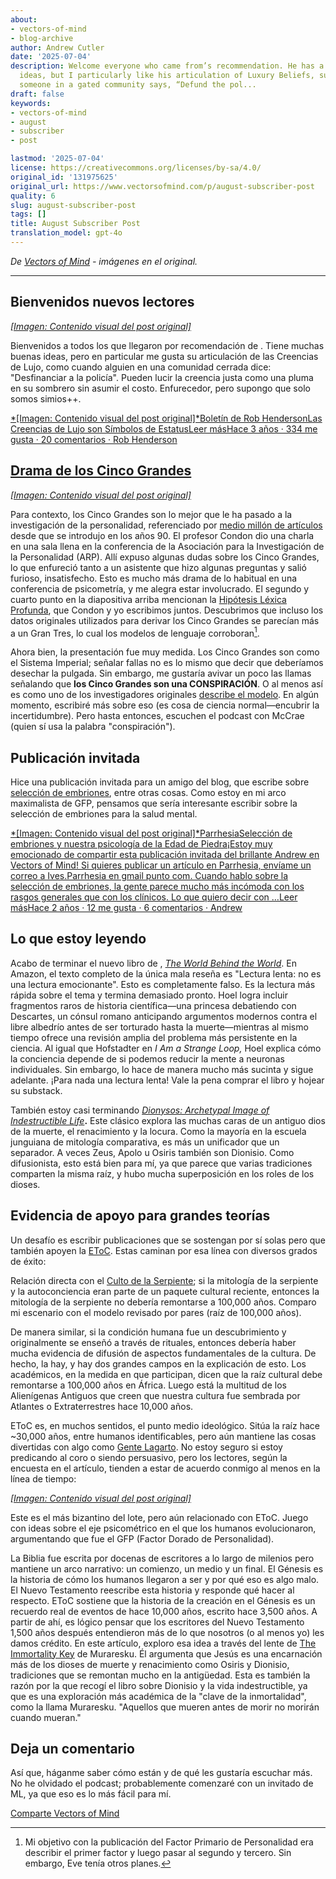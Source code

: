 ```yaml
---
about:
- vectors-of-mind
- blog-archive
author: Andrew Cutler
date: '2025-07-04'
description: Welcome everyone who came from’s recommendation. He has a lot of good
  ideas, but I particularly like his articulation of Luxury Beliefs, such as when
  someone in a gated community says, “Defund the pol...
draft: false
keywords:
- vectors-of-mind
- august
- subscriber
- post

lastmod: '2025-07-04'
license: https://creativecommons.org/licenses/by-sa/4.0/
original_id: '131975625'
original_url: https://www.vectorsofmind.com/p/august-subscriber-post
quality: 6
slug: august-subscriber-post
tags: []
title: August Subscriber Post
translation_model: gpt-4o
---
```


*De [Vectors of Mind](https://www.vectorsofmind.com/p/august-subscriber-post) - imágenes en el original.*

---

## Bienvenidos nuevos lectores

[*[Imagen: Contenido visual del post original]*](https://substackcdn.com/image/fetch/$s_!x939!,f_auto,q_auto:good,fl_progressive:steep/https%3A%2F%2Fsubstack-post-media.s3.amazonaws.com%2Fpublic%2Fimages%2F7be22533-adf1-4663-b1db-5eb047efd701_590x648.png)

Bienvenidos a todos los que llegaron por recomendación de . Tiene muchas buenas ideas, pero en particular me gusta su articulación de las Creencias de Lujo, como cuando alguien en una comunidad cerrada dice: "Desfinanciar a la policía". Pueden lucir la creencia justa como una pluma en su sombrero sin asumir el costo. Enfurecedor, pero supongo que solo somos simios++.

[*[Imagen: Contenido visual del post original]*Boletín de Rob HendersonLas Creencias de Lujo son Símbolos de EstatusLeer másHace 3 años · 334 me gusta · 20 comentarios · Rob Henderson](https://www.robkhenderson.com/p/status-symbols-and-the-struggle-for?utm_source=substack&utm_campaign=post_embed&utm_medium=web)

## [Drama de los Cinco Grandes](https://twitter.com/JessieSunPsych/status/1682794801643634689)

[*[Imagen: Contenido visual del post original]*](https://substackcdn.com/image/fetch/$s_!-Evu!,f_auto,q_auto:good,fl_progressive:steep/https%3A%2F%2Fsubstack-post-media.s3.amazonaws.com%2Fpublic%2Fimages%2F2fdb2382-1fb1-43c9-9b92-3b58f1d11e86_1200x1346.png)

Para contexto, los Cinco Grandes son lo mejor que le ha pasado a la investigación de la personalidad, referenciado por [medio millón de artículos](https://scholar.google.com/scholar?hl=es&as_sdt=0%2C5&q=%22big+five%22+personality&btnG=) desde que se introdujo en los años 90. El profesor Condon dio una charla en una sala llena en la conferencia de la Asociación para la Investigación de la Personalidad (ARP). Allí expuso algunas dudas sobre los Cinco Grandes, lo que enfureció tanto a un asistente que hizo algunas preguntas y salió furioso, insatisfecho. Esto es mucho más drama de lo habitual en una conferencia de psicometría, y me alegra estar involucrado. El segundo y cuarto punto en la diapositiva arriba mencionan la [Hipótesis Léxica Profunda](https://psycnet.apa.org/record/2023-18692-001), que Condon y yo escribimos juntos. Descubrimos que incluso los datos originales utilizados para derivar los Cinco Grandes se parecían más a un Gran Tres, lo cual los modelos de lenguaje corroboran[^1].

Ahora bien, la presentación fue muy medida. Los Cinco Grandes son como el Sistema Imperial; señalar fallas no es lo mismo que decir que deberíamos desechar la pulgada. Sin embargo, me gustaría avivar un poco las llamas señalando que **los Cinco Grandes son una CONSPIRACIÓN**. O al menos así es como uno de los investigadores originales [describe el modelo](https://personalitypsychologypodcast.podbean.com/e/10_jeffmccrae/). En algún momento, escribiré más sobre eso (es cosa de ciencia normal—encubrir la incertidumbre). Pero hasta entonces, escuchen el podcast con McCrae (quien sí usa la palabra "conspiración").

## Publicación invitada

Hice una publicación invitada para un amigo del blog, que escribe sobre [selección de embriones](https://www.aporiamagazine.com/p/embryo-selection-healthy-babies-vs?utm_source=substack&utm_campaign=post_embed&utm_medium=web), entre otras cosas. Como estoy en mi arco maximalista de GFP, pensamos que sería interesante escribir sobre la selección de embriones para la salud mental.

[*[Imagen: Contenido visual del post original]*ParrhesiaSelección de embriones y nuestra psicología de la Edad de Piedra¡Estoy muy emocionado de compartir esta publicación invitada del brillante Andrew en Vectors of Mind! Si quieres publicar un artículo en Parrhesia, envíame un correo a Ives.Parrhesia en gmail punto com. Cuando hablo sobre la selección de embriones, la gente parece mucho más incómoda con los rasgos generales que con los clínicos. Lo que quiero decir con …Leer másHace 2 años · 12 me gusta · 6 comentarios · Andrew](https://parrhesia.substack.com/p/embryo-selection-and-our-stone-age?utm_source=substack&utm_campaign=post_embed&utm_medium=web)

## Lo que estoy leyendo

Acabo de terminar el nuevo libro de , _[The World Behind the World](https://www.amazon.com/World-Behind-Consciousness-Limits-Science/dp/1982159383)_. En Amazon, el texto completo de la única mala reseña es "Lectura lenta: no es una lectura emocionante". Esto es completamente falso. Es la lectura más rápida sobre el tema y termina demasiado pronto. Hoel logra incluir fragmentos raros de historia científica—una princesa debatiendo con Descartes, un cónsul romano anticipando argumentos modernos contra el libre albedrío antes de ser torturado hasta la muerte—mientras al mismo tiempo ofrece una revisión amplia del problema más persistente en la ciencia. Al igual que Hofstadter en _I Am a Strange Loop,_ Hoel explica cómo la conciencia depende de si podemos reducir la mente a neuronas individuales. Sin embargo, lo hace de manera mucho más sucinta y sigue adelante. ¡Para nada una lectura lenta! Vale la pena comprar el libro y hojear su substack.

También estoy casi terminando _[Dionysos: Archetypal Image of Indestructible Life](https://www.amazon.com/Dionysos-Archetypal-Image-Indestructible-Life/dp/0691029156)_**.** Este clásico explora las muchas caras de un antiguo dios de la muerte, el renacimiento y la locura. Como la mayoría en la escuela junguiana de mitología comparativa, es más un unificador que un separador. A veces Zeus, Apolo u Osiris también son Dionisio. Como difusionista, esto está bien para mí, ya que parece que varias tradiciones comparten la misma raíz, y hubo mucha superposición en los roles de los dioses.

## Evidencia de apoyo para grandes teorías

Un desafío es escribir publicaciones que se sostengan por sí solas pero que también apoyen la [EToC](https://www.vectorsofmind.com/p/eve-theory-of-consciousness-v2). Estas caminan por esa línea con diversos grados de éxito:

Relación directa con el [Culto de la Serpiente](https://www.vectorsofmind.com/p/the-snake-cult-of-consciousness); si la mitología de la serpiente y la autoconciencia eran parte de un paquete cultural reciente, entonces la mitología de la serpiente no debería remontarse a 100,000 años. Comparo mi escenario con el modelo revisado por pares (raíz de 100,000 años).

De manera similar, si la condición humana fue un descubrimiento y originalmente se enseñó a través de rituales, entonces debería haber mucha evidencia de difusión de aspectos fundamentales de la cultura. De hecho, la hay, y hay dos grandes campos en la explicación de esto. Los académicos, en la medida en que participan, dicen que la raíz cultural debe remontarse a 100,000 años en África. Luego está la multitud de los Alienígenas Antiguos que creen que nuestra cultura fue sembrada por Atlantes o Extraterrestres hace 10,000 años.   
  
EToC es, en muchos sentidos, el punto medio ideológico. Sitúa la raíz hace ~30,000 años, entre humanos identificables, pero aún mantiene las cosas divertidas con algo como [Gente Lagarto](https://www.vectorsofmind.com/p/the-snake-cult-of-consciousness). No estoy seguro si estoy predicando al coro o siendo persuasivo, pero los lectores, según la encuesta en el artículo, tienden a estar de acuerdo conmigo al menos en la línea de tiempo:

[*[Imagen: Contenido visual del post original]*](https://substackcdn.com/image/fetch/$s_!HsvZ!,f_auto,q_auto:good,fl_progressive:steep/https%3A%2F%2Fsubstack-post-media.s3.amazonaws.com%2Fpublic%2Fimages%2Fb4932b9c-d4f1-466b-a026-9f4eca89da14_1226x860.png)

Este es el más bizantino del lote, pero aún relacionado con EToC. Juego con ideas sobre el eje psicométrico en el que los humanos evolucionaron, argumentando que fue el GFP (Factor Dorado de Personalidad).

La Biblia fue escrita por docenas de escritores a lo largo de milenios pero mantiene un arco narrativo: un comienzo, un medio y un final. El Génesis es la historia de cómo los humanos llegaron a ser y por qué eso es algo malo. El Nuevo Testamento reescribe esta historia y responde qué hacer al respecto. EToC sostiene que la historia de la creación en el Génesis es un recuerdo real de eventos de hace 10,000 años, escrito hace 3,500 años. A partir de ahí, es lógico pensar que los escritores del Nuevo Testamento 1,500 años después entendieron más de lo que nosotros (o al menos yo) les damos crédito. En este artículo, exploro esa idea a través del lente de [The Immortality Key](https://www.amazon.com/Immortality-Key-Uncovering-History-Religion/dp/1250207142) de Muraresku. Él argumenta que Jesús es una encarnación más de los dioses de muerte y renacimiento como Osiris y Dionisio, tradiciones que se remontan mucho en la antigüedad. Esta es también la razón por la que recogí el libro sobre Dionisio y la vida indestructible, ya que es una exploración más académica de la "clave de la inmortalidad", como la llama Muraresku. "Aquellos que mueren antes de morir no morirán cuando mueran."

## Deja un comentario

Así que, háganme saber cómo están y de qué les gustaría escuchar más. No he olvidado el podcast; probablemente comenzaré con un invitado de ML, ya que eso es lo más fácil para mí.

[Comparte Vectors of Mind](https://www.vectorsofmind.com/?utm_source=substack&utm_medium=email&utm_content=share&action=share)

[^1]: Mi objetivo con la publicación del Factor Primario de Personalidad era describir el primer factor y luego pasar al segundo y tercero. Sin embargo, Eve tenía otros planes.